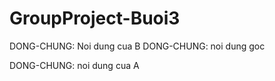 # GroupProject-Buoi3

DONG-CHUNG: Noi dung cua B
DONG-CHUNG: noi dung goc

DONG-CHUNG: noi dung cua A

